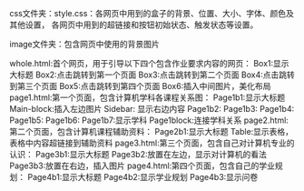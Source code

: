 css文件夹：style.css：各网页中用到的盒子的背景、位置、大小、字体、颜色及其他设置，
                    各网页中用到的超链接和按钮初始状态、触发状态等设置。

image文件夹：包含网页中使用的背景图片

whole.html:首个网页，用于引导以下四个包含作业要求内容的网页：
         Box1:显示大标题
         Box2:点击跳转到第一个页面
         Box3:点击跳转到第二个页面
         Box4:点击跳转到第三个页面
         Box5:点击跳转到第四个页面
         Box6:插入中间图片，美化布局
page1.html:第一个页面，包含计算机学科各课程关系图：
          Page1b1:显示大标题
          Main-block:插入左边图片
          Sidebar: 显示右边内容  Page1b2:
                                Page1b3:
                                Page1b4:
                                Page1b5:
                                Page1b6:
                                Page1b7:显示学科
                                Page1block:连接学科关系
page2.html:第二个页面，包含计算机课程辅助资料：
          Page2b1:显示大标题
          Table:显示表格，表格中内容超链接到辅助资料
page3.html:第三个页面，包含自己对计算机专业的认识：
          Page3b1:显示大标题
          Page3b2:放置在左边，显示对计算机的看法
          Page3b3:放置在右边，插入图片
page4.html:第四个页面，包含自己的学业规划：
          Page4b1:显示大标题
          Page4b2:显示学业规划
          Page4b3:显示问卷

